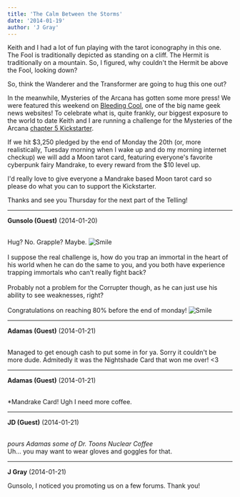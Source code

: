 ```yaml
---
title: 'The Calm Between the Storms'
date: '2014-01-19'
author: 'J Gray'
---
```


<p>Keith and I had a lot of fun playing with the tarot iconography in this one. The Fool is traditionally depicted as standing on a cliff. The Hermit is traditionally on a mountain. So, I figured, why couldn't the Hermit be above the Fool, looking down?</p><p>So, think the Wanderer and the Transformer are going to hug this one out?</p><p>In the meanwhile, Mysteries of the Arcana has gotten some more press! We were featured this weekend on <a href="http://www.bleedingcool.com/2014/01/18/mysteries-of-the-arcana-heading-towards-chapter-5/" target="_blank">Bleeding Cool</a>, one of the big name geek news websites! To celebrate what is, quite frankly, our biggest exposure to the world to date Keith and I are running a challenge for the Mysteries of the Arcana <a href="http://www.kickstarter.com/projects/355389852/mysteries-of-the-arcana-chapter-5" target="_blank">chapter 5 Kickstarter</a>.</p><p>If we hit $3,250 pledged by the end of Monday the 20th (or, more realistically, Tuesday morning when I wake up and do my morning internet checkup) we will add a Moon tarot card, featuring everyone's favorite cyberpunk fairy Mandrake, to every reward from the $10 level up. </p><p>I'd really love to give everyone a Mandrake based Moon tarot card so please do what you can to support the Kickstarter.</p><p>Thanks and see you Thursday for the next part of the Telling!</p>

---
**Gunsolo (Guest)** (2014-01-20)

<br> Hug? No. Grapple? Maybe. <img src="/smilies/smile.gif" alt="Smile" border="0"><br><br>I suppose the real challenge is, how do you trap an immortal in the heart of his world when he can do the same to you, and you both have experience trapping immortals who can't really fight back?<br><br>Probably not a problem for the Corrupter though, as he can just use his ability to see weaknesses, right?<br><br>Congratulations on reaching 80% before the end of monday! <img src="/smilies/smile.gif" alt="Smile" border="0"><br>

---
**Adamas (Guest)** (2014-01-21)

<br> Managed to get enough cash to put some in for ya. Sorry it couldn't be more dude. Admitedly it was the Nightshade Card that won me over! &lt;3<br>

---
**Adamas (Guest)** (2014-01-21)

<br> *Mandrake Card! Ugh I need more coffee.<br>

---
**JD (Guest)** (2014-01-21)

<br> *pours Adamas some of Dr. Toons Nuclear Coffee*<br>Uh... you may want to wear gloves and goggles for that.<br>

---
**J Gray** (2014-01-21)

Gunsolo, I noticed you promoting us on a few forums. Thank you!<br><br>

